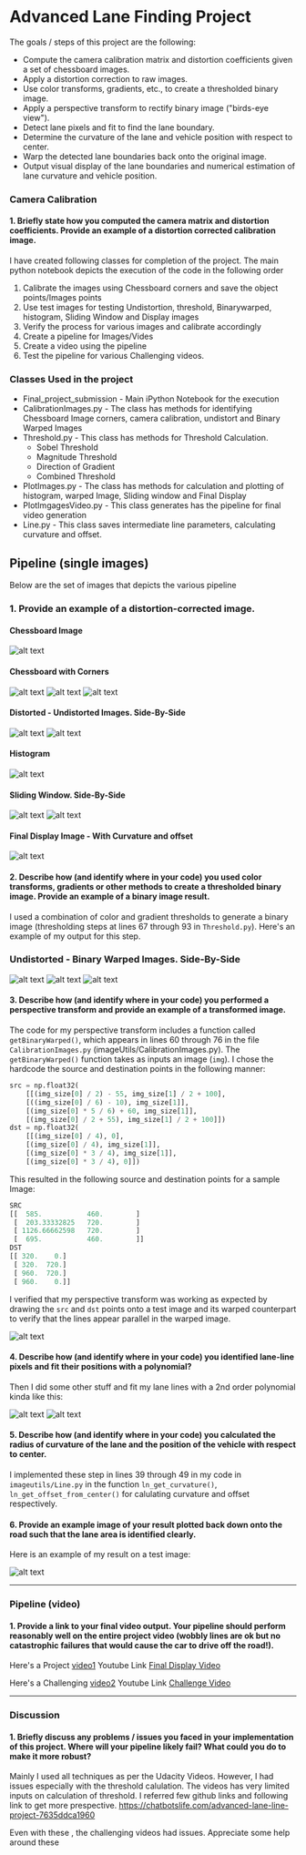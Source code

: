 # Advanced Lane Finding Project #

The goals / steps of this project are the following:

* Compute the camera calibration matrix and distortion coefficients given a set of chessboard images.
* Apply a distortion correction to raw images.
* Use color transforms, gradients, etc., to create a thresholded binary image.
* Apply a perspective transform to rectify binary image ("birds-eye view").
* Detect lane pixels and fit to find the lane boundary.
* Determine the curvature of the lane and vehicle position with respect to center.
* Warp the detected lane boundaries back onto the original image.
* Output visual display of the lane boundaries and numerical estimation of lane curvature and vehicle position.

[//]: # (Image References)

[image1]: ./output_images/chessboardcorner-image1.png "Chessboard Image1"
[image2]: ./output_images/chessboardcorner-image2.png "Chessboard Image2"
[image3]: ./output_images/chessboardcorner-image3.png "Chessboard Image3"
[image4]: ./output_images/original_distorted.png "Original and Undistorted Image - SideBySide"
[image5]: ./output_images/original_undistorted.png "Original Undistorted - After Calibration"
[image6]: ./output_images/warped.png "Warped (Birds View)"
[image7]: ./output_images/histogram.png "Histogram"
[image8]: ./output_images/sliding_window.png "Sliding Window"
[image9]: ./output_images/sliding_window2.png "Sliding Window - Subsequent frames"
[image10]: ./output_images/final_display.png "Final Display Image"
[image11]: ./chess_calibration_images/calibration3.jpg "Non Calibrated Images"
[image12]: ./chess_calibration_images/test_images/test1.jpg "Test Image for Visualization"
[image13]: ./chess_calibration_images/test_images/test1.jpg "Another Image for Visualization"
[video1]: ./output_final_project.mp4 "Project Video"
[video2]: ./output_final_project_challenge.mp4 "Challenge Video"
[image14]: ./output_images/original_distorted2.png "Original and Undistorted Image - SideBySide"
[image15]: ./output_images/original-threshold-side-side.png "Undistorted and Binary Warped Image - SideBySide"
[image16]: ./output_images/original-threshold-side-side2.png "Undistorted and Binary Warped Image - SideBySide"
[image17]: ./output_images/original-threshold-side-side3.png "Undistorted and Binary Warped Image - SideBySide"
[image18]: ./output_images/original-threshold-side-side4.png "Undistorted and Binary Warped Image - SideBySide"
[image19]: ./output_images/original-threshold-side-side5.png "Undistorted and Binary Warped Image - SideBySide"
[image20]: ./output_images/original-threshold-side-side6.png "Undistorted and Binary Warped Image - SideBySide"
[image21]: ./output_images/original-threshold-side-side7.png "Undistorted and Binary Warped Image - SideBySide"

### Camera Calibration

#### 1. Briefly state how you computed the camera matrix and distortion coefficients. Provide an example of a distortion corrected calibration image.

I have created following classes for completion of the project. The main python notebook depicts the execution of the code in the following order

1. Calibrate the images using Chessboard corners and save the object points/Images points
2. Use test images for testing Undistortion, threshold, Binarywarped, histogram, Sliding Window and Display images
3. Verify the process for various images and calibrate accordingly
4. Create a pipeline for Images/Vides
5. Create a video using the pipeline
6. Test the pipeline for various Challenging videos.
### Classes Used in the project ###
* Final_project_submission - Main iPython Notebook for the execution
* CalibrationImages.py - The class has methods for identifying Chessboard Image corners, camera calibration, undistort and Binary Warped Images 
* Threshold.py - This class has methods for Threshold Calculation. 
    * Sobel Threshold
    * Magnitude Threshold
    * Direction of Gradient
    * Combined Threshold
* PlotImages.py - The class has methods for calculation and plotting of histogram, warped Image, Sliding window and Final Display
* PlotImgagesVideo.py - This class generates has the pipeline for final video generation
* Line.py - This class saves intermediate line parameters, calculating curvature and offset.



## Pipeline (single images)

Below are the set of images that depicts the various pipeline


### 1. Provide an example of a distortion-corrected image.

#### Chessboard Image ####
![alt text][image11]

#### Chessboard with Corners ####
![alt text][image1]
![alt text][image2]
![alt text][image3]

#### Distorted - Undistorted Images. Side-By-Side ####
![alt text][image14]
![alt text][image4]

#### Histogram ####
![alt text][image7]

#### Sliding Window. Side-By-Side ####
![alt text][image8]
![alt text][image9]

#### Final Display Image - With Curvature and offset ####
![alt text][image10]

#### 2. Describe how (and identify where in your code) you used color transforms, gradients or other methods to create a thresholded binary image.  Provide an example of a binary image result.

I used a combination of color and gradient thresholds to generate a binary image (thresholding steps at lines 67 through 93 in `Threshold.py`).  Here's an example of my output for this step.

### Undistorted - Binary Warped Images. Side-By-Side ###
![alt text][image15]
![alt text][image16]
![alt text][image17]


#### 3. Describe how (and identify where in your code) you performed a perspective transform and provide an example of a transformed image.

The code for my perspective transform includes a function called `getBinaryWarped()`, which appears in lines 60 through 76 in the file `CalibrationImages.py` (imageUtils/CalibrationImages.py).  The `getBinaryWarped()` function takes as inputs an image (`img`).  I chose the hardcode the source and destination points in the following manner:

```python
src = np.float32(
    [[(img_size[0] / 2) - 55, img_size[1] / 2 + 100],
    [((img_size[0] / 6) - 10), img_size[1]],
    [(img_size[0] * 5 / 6) + 60, img_size[1]],
    [(img_size[0] / 2 + 55), img_size[1] / 2 + 100]])
dst = np.float32(
    [[(img_size[0] / 4), 0],
    [(img_size[0] / 4), img_size[1]],
    [(img_size[0] * 3 / 4), img_size[1]],
    [(img_size[0] * 3 / 4), 0]])
```

This resulted in the following source and destination points for a sample Image:
```python
SRC
[[  585.           460.        ]
 [  203.33332825   720.        ]
 [ 1126.66662598   720.        ]
 [  695.           460.        ]]
DST
[[ 320.    0.]
 [ 320.  720.]
 [ 960.  720.]
 [ 960.    0.]]
 ```

I verified that my perspective transform was working as expected by drawing the `src` and `dst` points onto a test image and its warped counterpart to verify that the lines appear parallel in the warped image.

![alt text][image7]


#### 4. Describe how (and identify where in your code) you identified lane-line pixels and fit their positions with a polynomial?

Then I did some other stuff and fit my lane lines with a 2nd order polynomial kinda like this:

![alt text][image8]
![alt text][image9]

#### 5. Describe how (and identify where in your code) you calculated the radius of curvature of the lane and the position of the vehicle with respect to center.

I implemented these step in lines 39 through 49 in my code in `imageutils/Line.py` in the function `ln_get_curvature()`, `ln_get_offset_from_center()`  for calulating curvature and offset respectively. 

#### 6. Provide an example image of your result plotted back down onto the road such that the lane area is identified clearly.

 Here is an example of my result on a test image:

![alt text][image10]

---

### Pipeline (video)

#### 1. Provide a link to your final video output.  Your pipeline should perform reasonably well on the entire project video (wobbly lines are ok but no catastrophic failures that would cause the car to drive off the road!).

Here's a Project [video1](./output_final_project.mp4)
Youtube Link [Final Display Video](https://www.youtube.com/watch?v=HmuTQVL8IUc)

Here's a Challenging [video2](./output_final_project_challenge.mp4)
Youtube Link [Challenge Video](https://www.youtube.com/watch?v=-pgAdfJtLdk)

---

### Discussion

#### 1. Briefly discuss any problems / issues you faced in your implementation of this project.  Where will your pipeline likely fail?  What could you do to make it more robust?
Mainly I used all techniques as per the Udacity Videos. However, I had issues especially with the threshold calulation. The videos has very limited inputs on calculation of threshold. I referred few github links and following link to get more prespective.
https://chatbotslife.com/advanced-lane-line-project-7635ddca1960

Even with these , the challenging videos had issues. Appreciate some help around these

